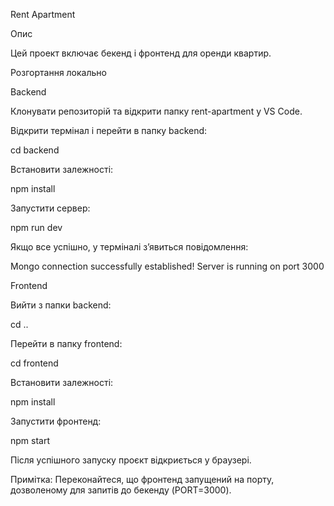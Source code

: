 Rent Apartment

Опис

Цей проект включає бекенд і фронтенд для оренди квартир.

Розгортання локально

Backend

Клонувати репозиторій та відкрити папку rent-apartment у VS Code.

Відкрити термінал і перейти в папку backend:

cd backend

Встановити залежності:

npm install

Запустити сервер:

npm run dev

Якщо все успішно, у терміналі з’явиться повідомлення:

Mongo connection successfully established!
Server is running on port 3000

Frontend

Вийти з папки backend:

cd ..

Перейти в папку frontend:

cd frontend

Встановити залежності:

npm install

Запустити фронтенд:

npm start

Після успішного запуску проєкт відкриється у браузері.

Примітка: Переконайтеся, що фронтенд запущений на порту, дозволеному для запитів до бекенду (PORT=3000).